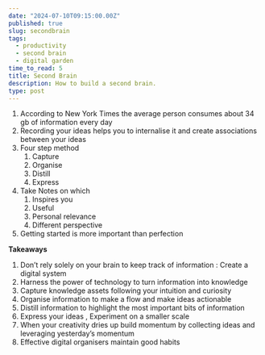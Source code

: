 ```yaml
---
date: "2024-07-10T09:15:00.00Z"
published: true
slug: secondbrain
tags:
  - productivity
  - second brain
  - digital garden
time_to_read: 5
title: Second Brain
description: How to build a second brain.
type: post
---
```


1. According to New York Times the average person consumes about  34 gb of information every day 
2. Recording your ideas helps you to internalise it and create associations between your ideas
3. Four step method
   1. Capture
   2. Organise
   3. Distill
   4. Express 
4. Take Notes on which
   1. Inspires you
   2. Useful
   3. Personal relevance 
   4. Different perspective 
5. Getting started is more important than perfection 

**Takeaways**
1. Don’t rely solely on your brain to keep track of information : Create a digital system 
2. Harness the power of technology to turn information into knowledge 
3. Capture knowledge assets following your intuition and curiosity 
4. Organise information to make a flow and make ideas actionable 
5. Distill information to highlight the most important bits of information 
6. Express your ideas , Experiment on a smaller scale
7. When your creativity dries up build momentum by collecting ideas and leveraging yesterday’s momentum 
8. Effective digital organisers maintain good habits 